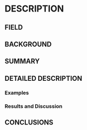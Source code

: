 # DESCRIPTION

## FIELD

## BACKGROUND

## SUMMARY

## DETAILED DESCRIPTION

### Examples

### Results and Discussion

## CONCLUSIONS

